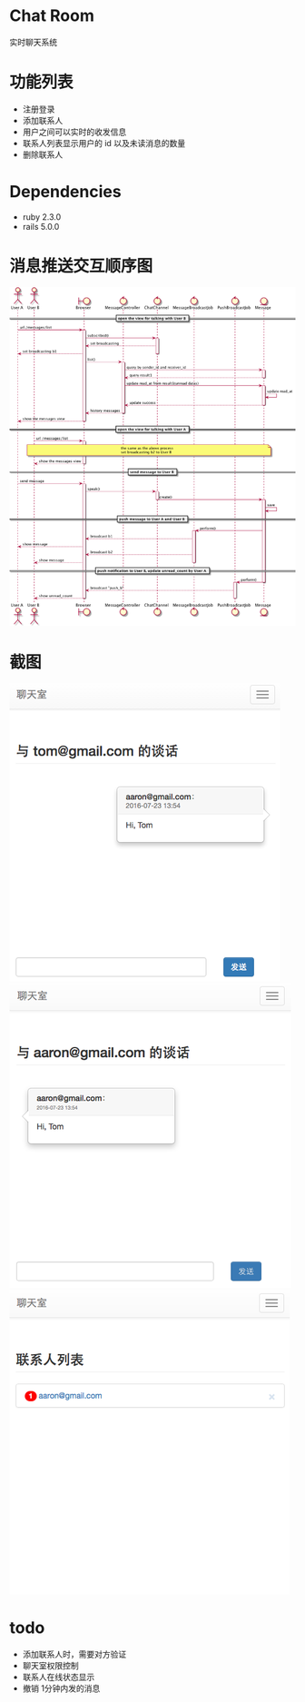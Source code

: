 # Chat Room
实时聊天系统

# 功能列表
- 注册登录
- 添加联系人
- 用户之间可以实时的收发信息
- 联系人列表显示用户的 id 以及未读消息的数量
- 删除联系人

# Dependencies
- ruby 2.3.0
- rails 5.0.0

# 消息推送交互顺序图
![](doc/img/send_message.png)

# 截图
![](doc/img/talk1.png)
![](doc/img/talk2.png)
![](doc/img/list.png)

# todo
- 添加联系人时，需要对方验证
- 聊天室权限控制
- 联系人在线状态显示
- 撤销 1分钟内发的消息
